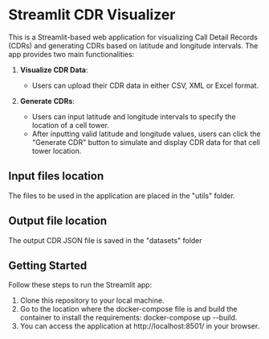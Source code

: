 # Streamlit CDR Visualizer

This is a Streamlit-based web application for visualizing Call Detail Records (CDRs) and generating CDRs based on latitude and longitude intervals. The app provides two main functionalities:

1. **Visualize CDR Data**:
   - Users can upload their CDR data in either CSV, XML or Excel format.

2. **Generate CDRs**:
   - Users can input latitude and longitude intervals to specify the location of a cell tower.
   - After inputting valid latitude and longitude values, users can click the "Generate CDR" button to simulate and display CDR data for that cell tower location.

## Input files location

The files to be used in the application are placed in the "utils" folder.

## Output file location

The output CDR JSON file is saved in the "datasets" folder

## Getting Started

Follow these steps to run the Streamlit app:

1. Clone this repository to your local machine.
2. Go to the location where the docker-compose file is and build the container to install the requirements: docker-compose up --build.
3. You can access the application at http://localhost:8501/ in your browser.
